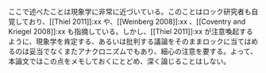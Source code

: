 ここで述べたことは現象学に非常に近づいている。このことはロック研究者も自覚しており、[[Thiel 2011]]:xx や、[[Weinberg 2008]]:xx 、[[Coventry and Kriegel 2008]]:xx も指摘している。しかし、[[Thiel 2011]]:xx が注意喚起するように、現象学を肯定する、あるいは批判する議論をそのままロックに当てはめるのは妥当でなくまたアナクロニズムでもあり、細心の注意を要する。よって、本論文ではこの点をメモしておくにとどめ、深く論じることはしない。